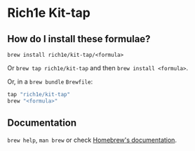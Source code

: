 # Rich1e Kit-tap

## How do I install these formulae?

`brew install rich1e/kit-tap/<formula>`

Or `brew tap rich1e/kit-tap` and then `brew install <formula>`.

Or, in a `brew bundle` `Brewfile`:

```ruby
tap "rich1e/kit-tap"
brew "<formula>"
```

## Documentation

`brew help`, `man brew` or check [Homebrew's documentation](https://docs.brew.sh).

